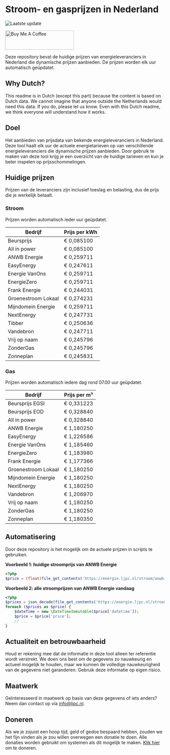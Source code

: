 # Stroom- en gasprijzen in Nederland

![Laatste update](https://img.shields.io/badge/laatste%20update-2025--04--11%2005%3A00%20CET-brightgreen)

<a href="https://www.buymeacoffee.com/Lars-" target="_blank"><img src="https://cdn.buymeacoffee.com/buttons/v2/default-orange.png" alt="Buy Me A Coffee" height="60" style="height: 60px !important;width: 217px !important;" ></a>

Deze repository bevat de huidige prijzen van energieleveranciers in Nederland die dynamische prijzen aanbieden. De prijzen worden elk uur automatisch geüpdatet.

## Why Dutch?

This readme is in Dutch (except this part) because the content is based on Dutch data. We cannot imagine that anyone outside the Netherlands would need this data. If you do, please let us know. Even with this Dutch readme, we think
everyone will understand how it works.

## Doel

Het aanbieden van prijsdata van bekende energieleveranciers in Nederland. Deze tool haalt elk uur de actuele energietarieven op van verschillende energieleveranciers die dynamische prijzen aanbieden. Door gebruik te maken van deze tool
krijg je een overzicht van de huidige tarieven en kun je beter inspelen op prijsschommelingen.

## Huidige prijzen

Prijzen van de leveranciers zijn inclusief toeslag en belasting, dus de prijs die je werkelijk betaalt.

### Stroom

Prijzen worden automatisch ieder uur geüpdatet.

 Bedrijf | Prijs per kWh 
---------|---------------
Beursprijs | € 0,085100
All in power | € 0,085100
ANWB Energie | € 0,259711
EasyEnergy | € 0,247611
Energie VanOns | € 0,259711
EnergieZero | € 0,259711
Frank Energie | € 0,244031
Groenestroom Lokaal | € 0,274231
Mijndomein Energie | € 0,259711
NextEnergy | € 0,247731
Tibber | € 0,250636
Vandebron | € 0,247711
Vrij op naam | € 0,245796
ZonderGas | € 0,245796
Zonneplan | € 0,245831


### Gas

Prijzen worden automatisch iedere dag rond 07.00 uur geüpdatet.

 Bedrijf | Prijs per m³ 
---------|--------------
Beursprijs EGSI | € 0,331223
Beursprijs EOD | € 0,328840
All in power | € 0,328840
ANWB Energie | € 1,180250
EasyEnergy | € 1,226586
Energie VanOns | € 1,185460
EnergieZero | € 1,183980
Frank Energie | € 1,177366
Groenestroom Lokaal | € 1,180250
Mijndomein Energie | € 1,180250
NextEnergy | € 1,180250
Vandebron | € 1,206970
Vrij op naam | € 1,180250
ZonderGas | € 1,180250
Zonneplan | € 1,180350


## Automatisering

Door deze repository is het mogelijk om de actuele prijzen in scripts te gebruiken.

**Voorbeeld 1: huidige stroomprijs van ANWB Energie**

```php
<?php
$price = (float)file_get_contents('https://energie.ljpc.nl/stroom/anwb-energie-nu.txt');

```

**Voorbeeld 2: alle stroomprijzen van ANWB Energie vandaag**

```php
<?php
$prices = json_decode(file_get_contents('https://energie.ljpc.nl/stroom/all-in-power-vandaag.json'),true);
foreach ($prices as $price) {
    $dateTime = new \DateTimeImmutable($price['datetime']);
    $price = $price['price'];
    // ...
}
```

## Actualiteit en betrouwbaarheid

Houd er rekening mee dat de informatie in deze tool alleen ter referentie wordt verstrekt. We doen ons best om de gegevens zo nauwkeurig en actueel mogelijk te houden, maar we kunnen de volledige nauwkeurigheid van de gegevens niet
garanderen. Gebruik deze informatie op eigen risico.

## Maatwerk

Geïnteresseerd in maatwerk op basis van deze gegevens of iets anders? Neem dan contact op
via [info@ljpc.nl](mailto:info@ljpc.nl?subject=Energie%20prijzen).

## Doneren

Als we je zojuist een hoop tijd, geld of gedoe bespaard hebben, zouden we het fijn vinden als je zou willen overwegen een
donatie te doen. Alle donaties worden gebruikt om systemen als dit mogelijk te
maken. [Klik hier](https://www.buymeacoffee.com/Lars-) om te doneren.
